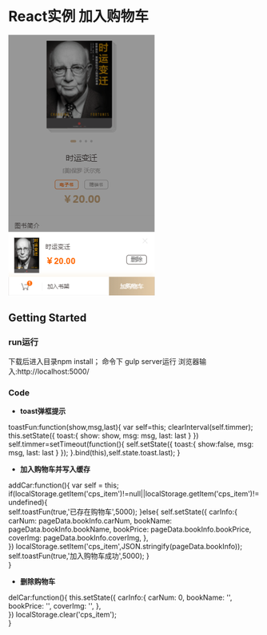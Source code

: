 # React实例 加入购物车

![image](https://github.com/qianqian978/shopcar/blob/master/src/images/carpic.png)

## Getting Started

### run运行

下载后进入目录npm install；
命令下 gulp server运行
浏览器输入:http://localhost:5000/

### Code

- **toast弹框提示**

toastFun:function(show,msg,last){
        var self=this;
        clearInterval(self.timmer);  
        this.setState({
            toast:{
                show: show,
                msg: msg,
                last: last
            }
        })
        self.timmer=setTimeout(function(){
            self.setState({
                toast:{
                    show:false,
                    msg: msg,
                    last: last
                }
            });
        }.bind(this),self.state.toast.last);
    }


- **加入购物车并写入缓存**

addCar:function(){
        var self = this;
        if(localStorage.getItem('cps_item')!=null||localStorage.getItem('cps_item')!=undefined){           
            self.toastFun(true,'已存在购物车',5000);
        }else{
            self.setState({
                carInfo:{
                    carNum: pageData.bookInfo.carNum,
                    bookName: pageData.bookInfo.bookName,
                    bookPrice: pageData.bookInfo.bookPrice,
                    coverImg: pageData.bookInfo.coverImg,
                },   
            })
            localStorage.setItem('cps_item',JSON.stringify(pageData.bookInfo));
            self.toastFun(true,'加入购物车成功',5000); 
        }  
    }

- **删除购物车**

delCar:function(){
        this.setState({
            carInfo:{
                carNum: 0,
                bookName: '',
                bookPrice: '',
                coverImg: '',
            },   
        })
        localStorage.clear('cps_item');        
    }
